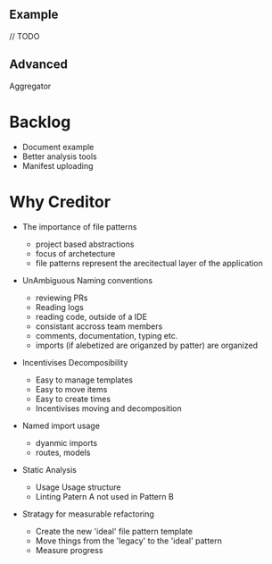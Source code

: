
## Example
// TODO

## Advanced
Aggregator

# Backlog
- Document example
- Better analysis tools
- Manifest uploading

# Why Creditor

- The importance of file patterns
  - project based abstractions 
  - focus of archetecture
  - file patterns represent the arecitectual layer of the application

- UnAmbiguous Naming conventions
  - reviewing PRs
  - Reading logs
  - reading code, outside of a IDE
  - consistant accross team members
  - comments, documentation, typing etc.
  - imports (if alebetized are origanzed by patter) are organized 

- Incentivises Decomposibility
  - Easy to manage templates
  - Easy to move items
  - Easy to create times
  - Incentivises moving and decomposition

- Named import usage
  - dyanmic imports
  - routes, models

- Static Analysis
  - Usage Usage structure
  - Linting Patern A not used in Pattern B

- Stratagy for measurable refactoring
  - Create the new 'ideal' file pattern template
  - Move things from the 'legacy' to the 'ideal' pattern
  - Measure progress